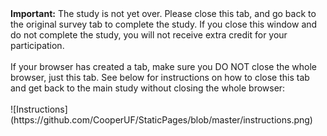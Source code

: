 <html>
	<head>
		<title>CLOSE THIS ONE</title>
	</head>
</html>
<b>Important:</b> The study is not yet over.  Please close this tab, and go back to the original survey tab to complete the study.  If you close this window and do not complete the study, you will not receive extra credit  for your participation.
<br><br>
If your browser has created a tab, make sure you DO NOT close the whole browser, just this tab.  See below for instructions on how to close this tab and get back to the main study without closing the whole browser:
<br><br>
![Instructions](https://github.com/CooperUF/StaticPages/blob/master/instructions.png)

